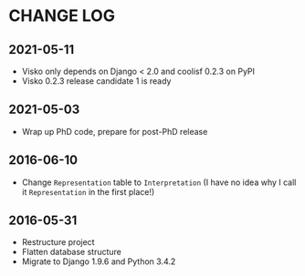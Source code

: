 # CHANGE LOG

## 2021-05-11

- Visko only depends on Django < 2.0 and coolisf 0.2.3 on PyPI
- Visko 0.2.3 release candidate 1 is ready

## 2021-05-03

- Wrap up PhD code, prepare for post-PhD release 

## 2016-06-10

- Change `Representation` table to `Interpretation` (I have no idea why I call it `Representation` in the first place!)


## 2016-05-31

- Restructure project
- Flatten database structure
- Migrate to Django 1.9.6 and Python 3.4.2
